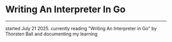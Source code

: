 # Writing An Interpreter In Go
---
started July 21 2025. currently reading "Writing An Interpreter in Go" by Thorsten Ball and documenting my learning
